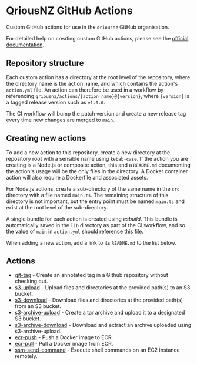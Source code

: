 # QriousNZ GitHub Actions

Custom GitHub actions for use in the `qriousnz` GitHub organisation.

For detailed help on creating custom GitHub actions, please see the [official documentation](https://docs.github.com/en/actions/creating-actions).

## Repository structure

Each custom action has a directory at the root level of the repository, where the directory name is the action name, and which contains the action's `action.yml` file. An action can therefore be used in a workflow by referencing `qriousnz/actions/{action_name}@{version}`, where `{version}` is a tagged release version such as `v1.0.0`.

The CI workflow will bump the patch version and create a new release tag every time new changes are merged to `main`.

## Creating new actions

To add a new action to this repository, create a new directory at the repository root with a sensible name using `kebab-case`. If the action you are creating is a Node.js or composite action, this and a `README.md` documenting the action's usage will be the only files in the directory. A Docker container action will also require a Dockerfile and associated assets.

For Node.js actions, create a sub-directory of the same name in the `src` directory with a file named `main.ts`. The remaining structure of this directory is not important, but the entry point must be named `main.ts` and exist at the root level of the sub-directory.

A single bundle for each action is created using _esbuild_. This bundle is automatically saved in the `lib` directory as part of the CI workflow, and so the value of `main` in `action.yml` should reference this file.

When adding a new action, add a link to its `README.md` to the list below.

## Actions

- [git-tag](git-tag/README.md) - Create an annotated tag in a Github repository without checking out.
- [s3-upload](s3-upload/README.md) - Upload files and directories at the provided path(s) to an S3 bucket.
- [s3-download](s3-download/README.md) - Download files and directories at the provided path(s) from an S3 bucket.
- [s3-archive-upload](s3-archive-upload/README.md) - Create a tar archive and upload it to a designated S3 bucket.
- [s3-archive-download](s3-archive-download/README.md) - Download and extract an archive uploaded using s3-archive-upload.
- [ecr-push](ecr-push/README.md) - Push a Docker image to ECR.
- [ecr-pull](ecr-push/README.md) - Pull a Docker image from ECR.
- [ssm-send-command](ssm-send-command/README.md) - Execute shell commands on an EC2 instance remotely.
